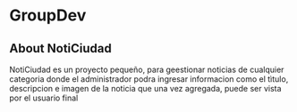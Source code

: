 <p align="center"><h1>GroupDev</h1></p>

<p align="center">
<a href="https://www.facebook.com/tathan.ramirez"></a>
</p>

## About NotiCiudad
NotiCiudad es un proyecto pequeño, para geestionar noticias de cualquier categoria donde el administrador podra
ingresar informacion como el tìtulo, descripcion e imagen de la noticia que una vez agregada, puede ser vista por el usuario final 

